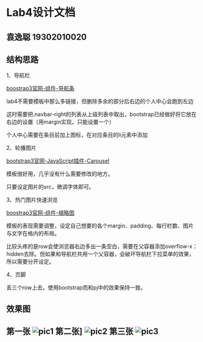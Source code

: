 # Lab4设计文档
袁逸聪 19302010020
--------
## 结构思路
1、导航栏

[boostrap3官网-组件-导航条](https://v3.bootcss.com/components/#navbar)

lab4不需要模板中那么多链接，但删除多余的部分后右边的个人中心会跑到左边

这时需要把.navbar-right的列表从上级列表中取出，bootstrap已经做好将它放在右边的设置（用margin实现，只能设置一个）

个人中心需要在条目前加上图标，在对应条目的li元素中添加<span class="glyphicon glyphicon-**选择想要的图标**" aria-hidden="true"></span>

2、轮播图片

[bootstrap3官网-JavaScript插件-Carousel](https://v3.bootcss.com/javascript/#carousel)

模板很好用，几乎没有什么需要修改的地方。

只要设定图片的src，微调字体即可。

3、热门图片快速浏览

[boostrap3官网-组件-缩略图](https://v3.bootcss.com/components/#thumbnails)

模板的表现需要调整，设定自己想要的各个margin、padding、每行栏数、图片与文字在格内的布局。

比较头疼的是row会使浏览器右边多出一条空白，需要在父容器添加overflow-x：hidden去除。但如果和导航栏共用一个父容器，会破坏导航栏下拉菜单的效果，所以需要分开设定。

4、页脚

丢三个row上去，使用bootstrap而和pj中的效果保持一致。

## 效果图
第一张
![pic1](/images/designDoc/截图1.jpg)
第二张]
![pic2](/images/designDoc/截图2.jpg)
第三张
![pic3](/images/designDoc/截图3.jpg)
------
